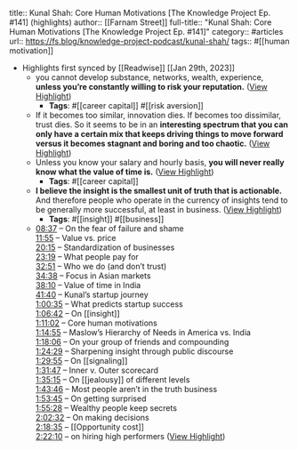 title:: Kunal Shah: Core Human Motivations [The Knowledge Project Ep. #141] (highlights)
author:: [[Farnam Street]]
full-title:: "Kunal Shah: Core Human Motivations [The Knowledge Project Ep. \#141]"
category:: #articles
url:: https://fs.blog/knowledge-project-podcast/kunal-shah/
tags:: #[[human motivation]]

- Highlights first synced by [[Readwise]] [[Jan 29th, 2023]]
	- you cannot develop substance, networks, wealth, experience, **unless you’re constantly willing to risk your reputation.** ([View Highlight](https://read.readwise.io/read/01gqyb4znhwjnp6cd7btbvb8xp))
		- **Tags**: #[[career capital]] #[[risk aversion]]
	- If it becomes too similar, innovation dies. If becomes too dissimilar, trust dies. So it seems to be in an **interesting spectrum that you can only have a certain mix that keeps driving things to move forward versus it becomes stagnant and boring and too chaotic.** ([View Highlight](https://read.readwise.io/read/01gqyb6662tj427paegyveap43))
	- Unless you know your salary and hourly basis, **you will never really know what the value of time is.** ([View Highlight](https://read.readwise.io/read/01gqyb6dppm8jmgt7xzfmaf1cs))
		- **Tags**: #[[career capital]]
	- **I believe the insight is the smallest unit of truth that is actionable.** And therefore people who operate in the currency of insights tend to be generally more successful, at least in business. ([View Highlight](https://read.readwise.io/read/01gqyb6s6pvwp364cjspqa01c1))
		- **Tags**: #[[insight]] #[[business]]
	- [08:37](https://www.youtube.com/watch?v=nl1PIagzgUo&t=517s) – On the fear of failure and shame  
	  [11:55](https://www.youtube.com/watch?v=nl1PIagzgUo&t=715s) – Value vs. price  
	  [20:15](https://www.youtube.com/watch?v=nl1PIagzgUo&t=1215s) – Standardization of businesses  
	  [23:19](https://www.youtube.com/watch?v=nl1PIagzgUo&t=1399s) – What people pay for  
	  [32:51](https://www.youtube.com/watch?v=nl1PIagzgUo&t=1971s) – Who we do (and don’t trust)  
	  [34:38](https://www.youtube.com/watch?v=nl1PIagzgUo&t=2078s) – Focus in Asian markets  
	  [38:10](https://www.youtube.com/watch?v=nl1PIagzgUo&t=2290s) – Value of time in India  
	  [41:40](https://www.youtube.com/watch?v=nl1PIagzgUo&t=2500s) – Kunal’s startup journey  
	  [1:00:35](https://www.youtube.com/watch?v=nl1PIagzgUo&t=3635s) – What predicts startup success  
	  [1:06:42](https://www.youtube.com/watch?v=nl1PIagzgUo&t=4002s) – On [[insight]]  
	  [1:11:02](https://www.youtube.com/watch?v=nl1PIagzgUo&t=4262s) – Core human motivations  
	  [1:14:55](https://www.youtube.com/watch?v=nl1PIagzgUo&t=4495s) – Maslow’s Hierarchy of Needs in America vs. India  
	  [1:18:06](https://www.youtube.com/watch?v=nl1PIagzgUo&t=4686s) – On your group of friends and compounding  
	  [1:24:29](https://www.youtube.com/watch?v=nl1PIagzgUo&t=5069s) – Sharpening insight through public discourse  
	  [1:29:55](https://www.youtube.com/watch?v=nl1PIagzgUo&t=5395s) – On [[signaling]]  
	  [1:31:47](https://www.youtube.com/watch?v=nl1PIagzgUo&t=5507s) – Inner v. Outer scorecard  
	  [1:35:15](https://www.youtube.com/watch?v=nl1PIagzgUo&t=5715s) – On [[jealousy]] of different levels  
	  [1:43:46](https://www.youtube.com/watch?v=nl1PIagzgUo&t=6226s) – Most people aren’t in the truth business  
	  [1:53:45](https://www.youtube.com/watch?v=nl1PIagzgUo&t=6825s) – On getting surprised  
	  [1:55:28](https://www.youtube.com/watch?v=nl1PIagzgUo&t=6928s) – Wealthy people keep secrets  
	  [2:02:32](https://www.youtube.com/watch?v=nl1PIagzgUo&t=7352s) – On making decisions  
	  [2:18:35](https://www.youtube.com/watch?v=nl1PIagzgUo&t=8315s) – [[Opportunity cost]]  
	  [2:22:10](https://www.youtube.com/watch?v=nl1PIagzgUo&t=8530s) – on hiring high performers ([View Highlight](https://read.readwise.io/read/01gqybajext077fe34kaa541dk))